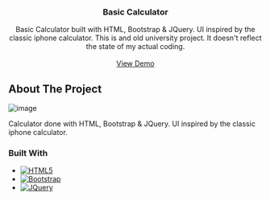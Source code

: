 <div align="center">
  <h3 align="center">Basic Calculator</h3>

  <p align="center">
    Basic Calculator built with HTML, Bootstrap & JQuery. UI inspired by the classic iphone calculator.
    This is and old university project. It doesn't reflect the state of my actual coding.
    <br />
    <br />
    <a href="https://agonzale110.github.io/CalculadoraGrafica/">View Demo</a>
  </p>
</div>


<!-- ABOUT THE PROJECT -->
## About The Project

![image](https://user-images.githubusercontent.com/112128428/190890206-1d18cc5d-a480-4b7b-83d8-91cd9702d8eb.png)
<p>Calculator done with HTML, Bootstrap & JQuery. UI inspired by the classic iphone calculator.</p>



### Built With

* [![HTML5][HTML5]][HTML5-url]
* [![Bootstrap][Bootstrap]][Bootstrap-url]
* [![JQuery][JQuery]][JQuery-url]

<!-- MARKDOWN LINKS & IMAGES -->
[HTML5]: https://img.shields.io/badge/HTML5-E34F26?style=for-the-badge&logo=html5&logoColor=white
[HTML5-url]: https://html.com/
[Bootstrap]: https://img.shields.io/badge/Bootstrap-563D7C?style=for-the-badge&logo=bootstrap&logoColor=white
[Bootstrap-url]: https://getbootstrap.com
[JQuery]: https://img.shields.io/badge/jQuery-0769AD?style=for-the-badge&logo=jquery&logoColor=white
[JQuery-url]: https://jquery.com 
